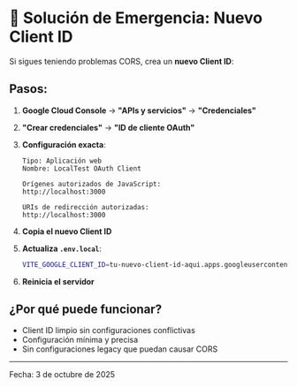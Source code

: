 # 🔧 Solución de Emergencia: Nuevo Client ID

Si sigues teniendo problemas CORS, crea un **nuevo Client ID**:

## Pasos:

1. **Google Cloud Console** → **"APIs y servicios"** → **"Credenciales"**

2. **"Crear credenciales"** → **"ID de cliente OAuth"**

3. **Configuración exacta**:
   ```
   Tipo: Aplicación web
   Nombre: LocalTest OAuth Client
   
   Orígenes autorizados de JavaScript:
   http://localhost:3000
   
   URIs de redirección autorizadas:
   http://localhost:3000
   ```

4. **Copia el nuevo Client ID**

5. **Actualiza `.env.local`**:
   ```bash
   VITE_GOOGLE_CLIENT_ID=tu-nuevo-client-id-aqui.apps.googleusercontent.com
   ```

6. **Reinicia el servidor**

## ¿Por qué puede funcionar?
- Client ID limpio sin configuraciones conflictivas
- Configuración mínima y precisa
- Sin configuraciones legacy que puedan causar CORS

---
Fecha: 3 de octubre de 2025